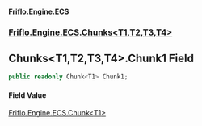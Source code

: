 #### [Friflo.Engine.ECS](index.md 'index')
### [Friflo.Engine.ECS](Friflo.Engine.ECS.md 'Friflo.Engine.ECS').[Chunks&lt;T1,T2,T3,T4&gt;](Chunks_T1,T2,T3,T4_.md 'Friflo.Engine.ECS.Chunks<T1,T2,T3,T4>')

## Chunks<T1,T2,T3,T4>.Chunk1 Field

```csharp
public readonly Chunk<T1> Chunk1;
```

#### Field Value
[Friflo.Engine.ECS.Chunk&lt;](Chunk_T_.md 'Friflo.Engine.ECS.Chunk<T>')[T1](Chunks_T1,T2,T3,T4_.md#Friflo.Engine.ECS.Chunks_T1,T2,T3,T4_.T1 'Friflo.Engine.ECS.Chunks<T1,T2,T3,T4>.T1')[&gt;](Chunk_T_.md 'Friflo.Engine.ECS.Chunk<T>')